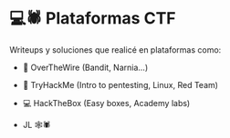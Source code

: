 # 💻🕷️ Plataformas CTF

Writeups y soluciones que realicé en plataformas como:

- 🐧 OverTheWire (Bandit, Narnia...)
- 🧠 TryHackMe (Intro to pentesting, Linux, Red Team)
- 💻 HackTheBox (Easy boxes, Academy labs)

- JL 🕸️🕷️
